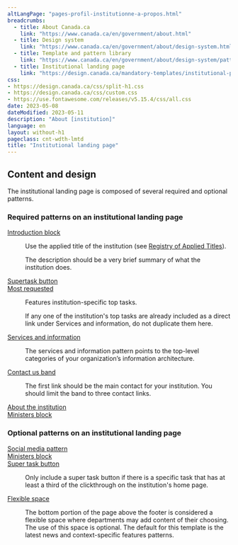 ```yaml
---
altLangPage: "pages-profil-institutionne-a-propos.html"
breadcrumbs:
  - title: About Canada.ca
    link: "https://www.canada.ca/en/government/about.html"
  - title: Design system
    link: "https://www.canada.ca/en/government/about/design-system.html"
  - title: Template and pattern library
    link: "https://www.canada.ca/en/government/about/design-system/pattern-library.html"
  - title: Institutional landing page
    link: "https://design.canada.ca/mandatory-templates/institutional-profile-pages.html"    
css:
- https://design.canada.ca/css/split-h1.css
- https://design.canada.ca/css/custom.css
- https://use.fontawesome.com/releases/v5.15.4/css/all.css
date: 2023-05-08
dateModified: 2023-05-11
description: "About [institution]"
language: en
layout: without-h1
pageclass: cnt-wdth-lmtd
title: "Institutional landing page"
---
```

<h2>Content and design</h2>
<p>The institutional landing page is composed of several required and optional patterns.
<h3>Required patterns on an institutional landing page</h3>
<dl class="dl-horizontal1 brdr-0 mrgn-tp-lg">
  <dt><a href="#">Introduction block</a></dt>
  <dd>
    <p>Use the applied title of the institution (see <a href="https://www.tbs-sct.gc.ca/hgw-cgf/oversight-surveillance/communications/fip-pcim/reg-eng.asp">Registry of Applied Titles</a>).</p>
    <p>The description should be a very brief summary of what the institution does.</p>
  </dd>
  <dt><a href="#">Supertask button</a></dt>
  <dd></dd>
  <dt><a href="#">Most requested</a></dt>
  <dd>
    <p>Features institution-specific top tasks.</p>
    <p>If any one of the institution's top tasks are already included as a direct link under Services and information, do not duplicate them here.</p>
  </dd>
  <dt><a href="#">Services and information</a></dt>
  <dd>
    <p>The services and information pattern points to the top-level categories of your organization’s information architecture.</p>
  </dd>
  <dt><a href="#">Contact us band</a></dt>
  <dd>
    <p>The first link should be the main contact for your institution. You should limit the band to three contact links.</p>
  </dd>
  <dt><a href="#">About the institution</a></dt>
  <dd></dd>
  <dt><a href="#">Ministers block</a></dt>
  <dd></dd>
</dl>
<h3>Optional patterns on an institutional landing page</h3>
<dl class="dl-horizontal1 brdr-0 mrgn-tp-lg">
  <dt><a href="#">Social media pattern</a></dt>
  <dd></dd>
  <dt><a href="#">Ministers block</a></dt>
  <dd></dd>
  <dt><a href="#">Super task button</a></dt>
  <dd>
    <p>Only include a super task button if there is a specific task that has at least a third of the clickthrough on the institution's home page.</p>
  </dd>
  <dt><a href="#">Flexible space</a></dt>
  <dd>
    <p>The bottom portion of the page above the footer is considered a flexible space where departments may add content of their choosing. The use of this space is optional. The default for this template is the latest news and context-specific features patterns.</p>
  </dd>
</dl>

